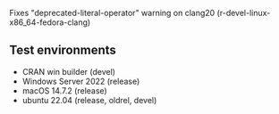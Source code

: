 Fixes "deprecated-literal-operator" warning on clang20 (r-devel-linux-x86_64-fedora-clang)

## Test environments

* CRAN win builder (devel)
* Windows Server 2022 (release)
* macOS 14.7.2 (release)
* ubuntu 22.04 (release, oldrel, devel)

